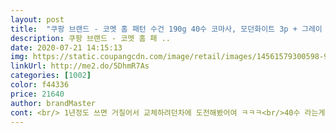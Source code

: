 ```yaml
---
layout: post 
title:  "쿠팡 브랜드 - 코멧 홈 패턴 수건 190g 40수 코마사, 모던화이트 3p + 그레이 2p + 차콜그레이 2p, 1세트" 
description: 쿠팡 브랜드 - 코멧 홈 패 ..
date: 2020-07-21 14:15:13 
img: https://static.coupangcdn.com/image/retail/images/14561579300598-95a0740e-94f0-45d7-83b7-7943c1f7da14.jpg 
linkUrl: http://me2.do/5DhmR7As 
categories: [1002] 
color: f44336 
price: 21640 
author: brandMaster 
cont: <br/> 1년정도 쓰면 거칠어서 교체하려던차에 도전해봤어여 ㅋㅋㅋ<br/>40수 라는게 부드러운 실??인건 알고 있었지만 기대 이상으로 부드럽네요.<br/><br/>감사히 잘 쓸께요^^<br/>같이 사는 사람들이랑 제 수건이 섞이는게 싫고 해서 독특한걸 찾고 있었거든요<br/>긴 글 읽어주셔서 감사합니다^^<br/>나쁘지않습니다<br/>다른제품도 써보려다가 그냥 이걸로 재구매<br/>다음에 구매한다면 화이트 색상으로 사야겠어요.<br/><br/>마침 수건이 필요하던 차에 특이해 보여서 구매했어요<br/>만져 보면 답례품이나 마트에서 산 수건보다 확실히 부드러워요.<br/> 피죤 깜빡하고 세탁한 수건으로 얼굴 닦으면 아플때가 있는데 이 수건은 그러지 않을듯.<br/> 매끄럽고 부드러워요.<br/> 그리고 보통 수건보다 길이가 조금(4센치정도 사진 참조) 더 길어서 머리 닦을때 좋을듯^^ 호텔 수건 맞아요.<br/><br/>맨날 돌잔치에서 받은 수건 사다가 큰맘먹고 샀는데 7장에 이가격이면 저렴한것 같네요.<br/><br/>배송은 다음날에 바로 왔고 포장상태는 2중 비닐포장으로 깨끗하고 안전하게 받았어요.<br/><br/>사진은 수건선반사진으로 대체합니당ㅋ<br/>상세페이지 보고 별로 기대 안했는데 만족합니다.<br/> 역시 쿠팡이네요<br/>생각보다 패턴이 무난하고 심플합니다.<br/><br/> 
---
```

 